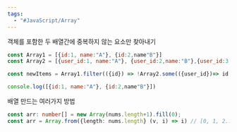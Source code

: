 ```yaml
---
tags:
  - "#JavaScript/Array"
---
```


객체를 포함한 두 배열간에 중복하지 않는 요소만 찾아내기

```jsx
const Array1 = [{id:1, name:"A"}, {id:2,name"B"}]
const Array2 = [{user_id:1, name:"A"}, {user_id:2,name:"B"},{user_id:3,name:"C"}]

const newItems = Array1.filter(({id}) => !Array2.some(({user_id})=> id === user_id));

console.log([{id:1, name:"A"}, {id:2,name"B"}])
```

배열 만드는 여러가지 방법

```ts
const arr: number[] = new Array(nums.length+1).fill(0);
const arr = Array.from({length: nums.length} (v, i) => i) // [0, 1, 2...]
```